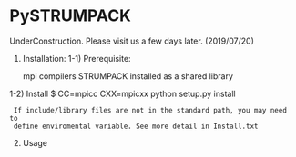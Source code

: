 # PySTRUMPACK

UnderConstruction. Please visit us a few days later. (2019/07/20)


     
1) Installation:
 1-1) Prerequisite:

     mpi compilers
     STRUMPACK installed as a shared library

 1-2) Install
     $ CC=mpicc CXX=mpicxx python setup.py install

     If include/library files are not in the standard path, you may need to
     define enviromental variable. See more detail in Install.txt


2) Usage


     